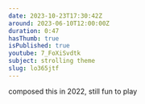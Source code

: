 ```yaml
---
date: 2023-10-23T17:30:42Z
around: 2023-06-10T12:00:00Z
duration: 0:47
hasThumb: true
isPublished: true
youtube: 7_FoXiSvdtk
subject: strolling theme
slug: lo365jtf
---
```

composed this in 2022, still fun to play

